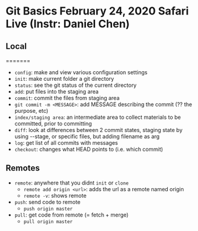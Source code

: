 # Git Basics February 24, 2020 Safari Live (Instr: Daniel Chen)

## Local
=======
- `config`: make and view various configuration settings
- `init`: make current folder a git directory
- `status`: see the git status of the current directory
- `add`: put files into the staging area
- `commit`: commit the files from staging area
- `git commit -m <MESSAGE>`: add MESSAGE describing the commit (?? the purpose, etc)
- `index/staging area`: an intermediate area to collect materials to be committed, prior to committing
- `diff`: look at differences between 2 commit states, staging state by using --stage, or specific files, but adding filename as arg
- `log`: get list of all commits with messages
- `checkout`: changes what HEAD points to (i.e. which commit)

## Remotes

- `remote`: anywhere that you didnt `init` or `clone`
	- `remote add origin <url>`: adds the url as a remote named origin
	- `remote -v`: shows remote
- `push`: send code to remote
	- `push origin master`
- `pull`: get code from remote (= fetch + merge)
	- `pull origin master`


